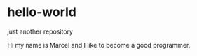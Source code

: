 # hello-world
just another repository

Hi my name is Marcel and I like to become a good programmer.

